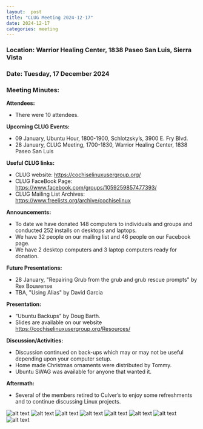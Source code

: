 ```yaml
---
layout:  post
title: "CLUG Meeting 2024-12-17"
date: 2024-12-17
categories: meeting
---
```


### Location: Warrior Healing Center, 1838 Paseo San Luis, Sierra Vista

### Date: Tuesday, 17 December 2024
### Meeting Minutes:

**Attendees:** 
 * There were 10 attendees.

**Upcoming CLUG Events:**
 * 09 January, Ubuntu Hour, 1800-1900, Schlotzsky’s, 3900 E. Fry Blvd.
 * 28 January, CLUG Meeting, 1700-1830, Warrior Healing Center, 1838 Paseo San Luis

**Useful CLUG links:**
 * CLUG website:  https://cochiselinuxusergroup.org/
 * CLUG FaceBook Page:  https://www.facebook.com/groups/1059259857477393/
 * CLUG Mailing List Archives:  https://www.freelists.org/archive/cochiselinux

**Announcements:**
 * To date we have donated 148 computers to individuals and groups and conducted 252 installs on desktops and laptops.
 * We have 32 people on our mailing list and 46 people on our Facebook page.
 * We have 2 desktop computers and 3 laptop computers ready for donation.

**Future Presentations:**
 * 28 January, "Repairing Grub from the grub and grub rescue prompts" by Rex Bouwense
 * TBA, "Using Alias" by David Garcia

**Presentation:**
 * “Ubuntu Backups” by Doug Barth.  
 * Slides are available on our website https://cochiselinuxusergroup.org/Resources/

**Discussion/Activities:**
 * Discussion continued on back-ups which may or may not be useful depending upon your computer setup.
 * Home made Christmas ornaments were distributed by Tommy.
 * Ubuntu SWAG was available for anyone that wanted it.

**Aftermath:**
 * Several of the members retired to Culver’s to enjoy some refreshments and to continue discussing Linux projects.

![alt text](https://raw.githubusercontent.com/CochiseLinuxUsersGroup/CochiseLinuxUsersGroup.github.io/master/images2/rsz_clug_mtg_2024-12-17_1.jpg)
![alt text](https://raw.githubusercontent.com/CochiseLinuxUsersGroup/CochiseLinuxUsersGroup.github.io/master/images2/rsz_clug_mtg_2024-12-17_2.jpg)
![alt text](https://raw.githubusercontent.com/CochiseLinuxUsersGroup/CochiseLinuxUsersGroup.github.io/master/images2/rsz_clug_mtg_2024-12-17_3.jpg)
![alt text](https://raw.githubusercontent.com/CochiseLinuxUsersGroup/CochiseLinuxUsersGroup.github.io/master/images2/rsz_clug_mtg_2024-12-17_4.jpg)
![alt text](https://raw.githubusercontent.com/CochiseLinuxUsersGroup/CochiseLinuxUsersGroup.github.io/master/images2/rsz_clug_mtg_2024-12-17_5.jpg)
![alt text](https://raw.githubusercontent.com/CochiseLinuxUsersGroup/CochiseLinuxUsersGroup.github.io/master/images2/rsz_clug_mtg_2024-12-17_6.jpg)
![alt text](https://raw.githubusercontent.com/CochiseLinuxUsersGroup/CochiseLinuxUsersGroup.github.io/master/images2/rsz_clug_mtg_2024-12-17_7.jpg)
![alt text](https://raw.githubusercontent.com/CochiseLinuxUsersGroup/CochiseLinuxUsersGroup.github.io/master/images2/rsz_clug_mtg_2024-12-17_8.jpg)
  

